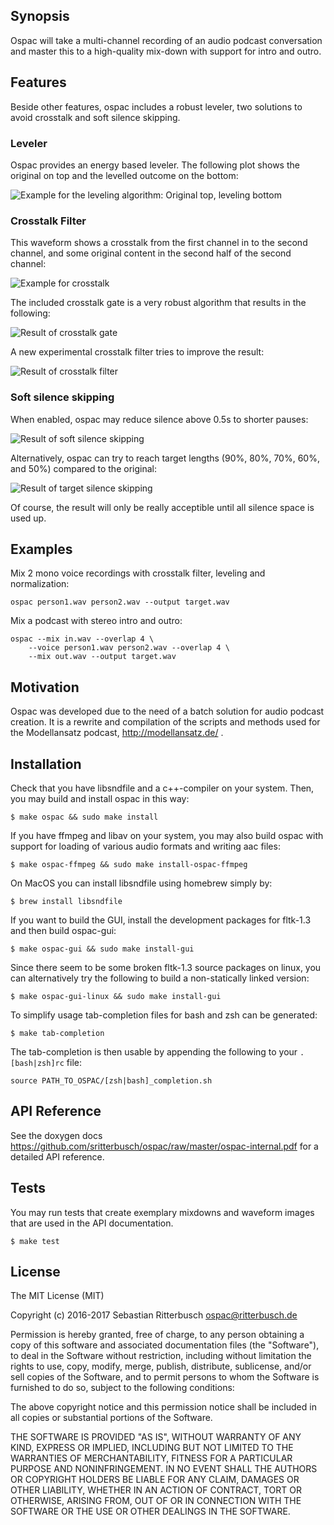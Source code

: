 ## Synopsis

Ospac will take a multi-channel recording of an audio podcast conversation 
and master this to  a high-quality mix-down with support for intro and outro. 

## Features

Beside other features, ospac includes a robust leveler, two solutions to
avoid crosstalk and soft silence skipping.

### Leveler

Ospac provides an energy based leveler. The following plot shows the
original on top and the levelled outcome on the bottom:

![Example for the leveling algorithm: Original top, leveling bottom](https://github.com/sritterbusch/ospac/raw/master/images/leveler-result.png)

### Crosstalk Filter

This waveform shows a crosstalk from the first channel in to the second
channel, and some original content in the second half of the second channel:

![Example for crosstalk](https://github.com/sritterbusch/ospac/raw/master/images/crosstalk-example.png)

The included crosstalk gate is a very robust algorithm that results in the
following:

![Result of crosstalk gate](https://github.com/sritterbusch/ospac/raw/master/images/xgate-result.png)

A new experimental crosstalk filter tries to improve the result:

![Result of crosstalk filter](https://github.com/sritterbusch/ospac/raw/master/images/xfilter-result.png)

### Soft silence skipping

When enabled, ospac may reduce silence above 0.5s to shorter pauses:

![Result of soft silence skipping](https://github.com/sritterbusch/ospac/raw/master/images/skip-result.png)

Alternatively, ospac can try to reach target lengths (90%, 80%, 70%, 60%,
and 50%) compared to the original:

![Result of target silence skipping](https://github.com/sritterbusch/ospac/raw/master/images/skip-target.png)

Of course, the result will only be really acceptible until all silence space is
used up.

## Examples

Mix 2 mono voice recordings with crosstalk filter, leveling and normalization:

	ospac person1.wav person2.wav --output target.wav

Mix a podcast with stereo intro and outro:

 	ospac --mix in.wav --overlap 4 \
		--voice person1.wav person2.wav --overlap 4 \
		--mix out.wav --output target.wav

## Motivation

Ospac was developed due to the need of a batch solution for audio podcast 
creation. It is a rewrite and compilation of the scripts and methods used 
for the Modellansatz podcast, http://modellansatz.de/ .

## Installation

Check that you have libsndfile and a c++-compiler on your system. 
Then, you may build and install ospac in this way:

	$ make ospac && sudo make install

If you have ffmpeg and libav on your system, you may also build ospac with
support for loading of various audio formats and writing aac files:

	$ make ospac-ffmpeg && sudo make install-ospac-ffmpeg

On MacOS you can install libsndfile using homebrew simply by:

	$ brew install libsndfile

If you want to build the GUI, install the development packages for 
fltk-1.3 and then build ospac-gui:

	$ make ospac-gui && sudo make install-gui

Since there seem to be some broken fltk-1.3 source packages on linux, you
can alternatively try the following to build a non-statically linked
version:

	$ make ospac-gui-linux && sudo make install-gui

To simplify usage tab-completion files for bash and zsh can be generated:

	$ make tab-completion

The tab-completion is then usable by appending the following to your
`.[bash|zsh]rc` file:
	
	source PATH_TO_OSPAC/[zsh|bash]_completion.sh


## API Reference

See the doxygen docs 
https://github.com/sritterbusch/ospac/raw/master/ospac-internal.pdf
for a detailed API reference.

## Tests

You may run tests that create exemplary mixdowns and waveform images
that are used in the API documentation.

	$ make test

## License

The MIT License (MIT)

Copyright (c) 2016-2017 Sebastian Ritterbusch <ospac@ritterbusch.de>

Permission is hereby granted, free of charge, to any person obtaining a copy
of this software and associated documentation files (the "Software"), to deal
in the Software without restriction, including without limitation the rights
to use, copy, modify, merge, publish, distribute, sublicense, and/or sell
copies of the Software, and to permit persons to whom the Software is
furnished to do so, subject to the following conditions:

The above copyright notice and this permission notice shall be included in all
copies or substantial portions of the Software.

THE SOFTWARE IS PROVIDED "AS IS", WITHOUT WARRANTY OF ANY KIND, EXPRESS OR
IMPLIED, INCLUDING BUT NOT LIMITED TO THE WARRANTIES OF MERCHANTABILITY,
FITNESS FOR A PARTICULAR PURPOSE AND NONINFRINGEMENT. IN NO EVENT SHALL THE
AUTHORS OR COPYRIGHT HOLDERS BE LIABLE FOR ANY CLAIM, DAMAGES OR OTHER
LIABILITY, WHETHER IN AN ACTION OF CONTRACT, TORT OR OTHERWISE, ARISING FROM,
OUT OF OR IN CONNECTION WITH THE SOFTWARE OR THE USE OR OTHER DEALINGS IN THE
SOFTWARE.
